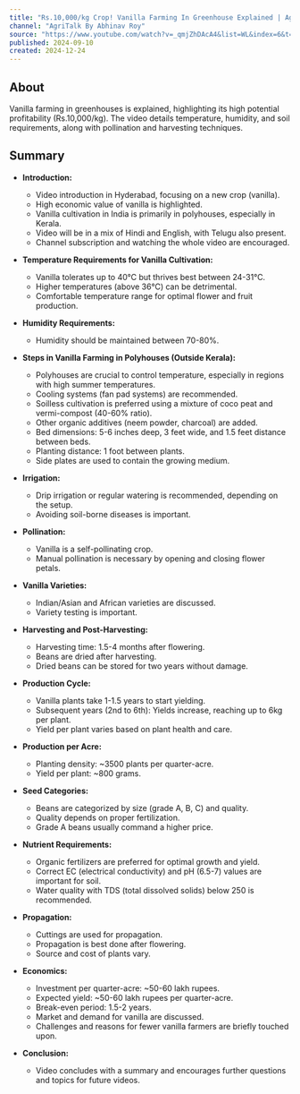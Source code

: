 ```yaml
---
title: "Rs.10,000/kg Crop! Vanilla Farming In Greenhouse Explained | Agritalk by Abhinav Roy"
channel: "AgriTalk By Abhinav Roy"
source: "https://www.youtube.com/watch?v=_qmjZhDAcA4&list=WL&index=6&t=35s"
published: 2024-09-10
created: 2024-12-24
---
```


## About
Vanilla farming in greenhouses is explained, highlighting its high potential profitability (Rs.10,000/kg).  The video details temperature, humidity, and soil requirements, along with pollination and harvesting techniques.
## Summary
- **Introduction:**
    * Video introduction in Hyderabad, focusing on a new crop (vanilla).
    * High economic value of vanilla is highlighted.
    * Vanilla cultivation in India is primarily in polyhouses, especially in Kerala.
    * Video will be in a mix of Hindi and English, with Telugu also present.
    * Channel subscription and watching the whole video are encouraged.

- **Temperature Requirements for Vanilla Cultivation:**
    * Vanilla tolerates up to 40°C but thrives best between 24-31°C.
    * Higher temperatures (above 36°C) can be detrimental.
    * Comfortable temperature range for optimal flower and fruit production.

- **Humidity Requirements:**
    * Humidity should be maintained between 70-80%.

- **Steps in Vanilla Farming in Polyhouses (Outside Kerala):**
    * Polyhouses are crucial to control temperature, especially in regions with high summer temperatures.
    * Cooling systems (fan pad systems) are recommended.
    * Soilless cultivation is preferred using a mixture of coco peat and vermi-compost (40-60% ratio).
    * Other organic additives (neem powder, charcoal) are added.
    * Bed dimensions: 5-6 inches deep, 3 feet wide, and 1.5 feet distance between beds.
    * Planting distance: 1 foot between plants.
    * Side plates are used to contain the growing medium.

- **Irrigation:**
    * Drip irrigation or regular watering is recommended, depending on the setup.
    * Avoiding soil-borne diseases is important.

- **Pollination:**
    * Vanilla is a self-pollinating crop.
    * Manual pollination is necessary by opening and closing flower petals.

- **Vanilla Varieties:**
    * Indian/Asian and African varieties are discussed.
    * Variety testing is important.

- **Harvesting and Post-Harvesting:**
    * Harvesting time: 1.5-4 months after flowering.
    * Beans are dried after harvesting.
    * Dried beans can be stored for two years without damage.

- **Production Cycle:**
    * Vanilla plants take 1-1.5 years to start yielding.
    * Subsequent years (2nd to 6th): Yields increase, reaching up to 6kg per plant.
    * Yield per plant varies based on plant health and care.

- **Production per Acre:**
    * Planting density: ~3500 plants per quarter-acre.
    * Yield per plant: ~800 grams.

- **Seed Categories:**
    * Beans are categorized by size (grade A, B, C) and quality.
    * Quality depends on proper fertilization.
    * Grade A beans usually command a higher price.

- **Nutrient Requirements:**
    * Organic fertilizers are preferred for optimal growth and yield.
    * Correct EC (electrical conductivity) and pH (6.5-7) values are important for soil.
    * Water quality with TDS (total dissolved solids) below 250 is recommended.

- **Propagation:**
    * Cuttings are used for propagation.
    * Propagation is best done after flowering.
    * Source and cost of plants vary.

- **Economics:**
    * Investment per quarter-acre: ~50-60 lakh rupees.
    * Expected yield: ~50-60 lakh rupees per quarter-acre.
    * Break-even period: 1.5-2 years.
    * Market and demand for vanilla are discussed.
    * Challenges and reasons for fewer vanilla farmers are briefly touched upon.

- **Conclusion:**
    * Video concludes with a summary and encourages further questions and topics for future videos.